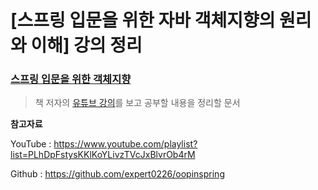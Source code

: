 # [스프링 입문을 위한 자바 객체지향의 원리와 이해] 강의 정리

### [스프링 입문을 위한 객체지향](http://wikibook.co.kr/java-oop-for-spring/)

>  책 저자의 [유튜브 강의](https://www.youtube.com/playlist?list=PLhDpFstysKKlKoYLivzTVcJxBlvrOb4rM)를 보고 공부할 내용을 정리할 문서



**참고자료**

YouTube : https://www.youtube.com/playlist?list=PLhDpFstysKKlKoYLivzTVcJxBlvrOb4rM

Github : https://github.com/expert0226/oopinspring